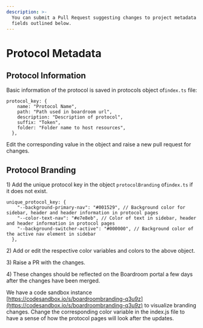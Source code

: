 ```yaml
---
description: >-
  You can submit a Pull Request suggesting changes to project metadata and the
  fields outlined below.
---
```


# Protocol Metadata

## Protocol Information

Basic information of the protocol is saved in protocols object of`index.ts` file:

```text
protocol_key: {
    name: "Protocol Name",
    path: "Path used in boardroom url",
    description: "Description of protocol",
    suffix: "Token",
    folder: "Folder name to host resources",
  },
```

Edit the corresponding value in the object and raise a new pull request for changes.

## Protocol Branding

1\) Add the unique protocol key in the object `protocolBranding` of`index.ts` if it does not exist.

```text
unique_protocol_key: {
    "--background-primary-nav": "#001529", // Background color for sidebar, header and header information in protocol pages
    "--color-text-nav": "#e7e8eb", // Color of text in sidebar, header and header information in protocol pages
    "--background-switcher-active": "#000000", // Background color of the active nav element in sidebar 
  },
```

2\) Add or edit the respective color variables and colors to the above object.

3\) Raise a PR with the changes.

4\) These changes should be reflected on the Boardroom portal a few days after the changes have been merged.

We have a code sandbox instance [https://codesandbox.io/s/boardroombranding-q3u9z](https://codesandbox.io/s/boardroombranding-q3u9z) to visualize branding changes. Change the corresponding color variable in the index.js file to have a sense of how the protocol pages will look after the updates.

